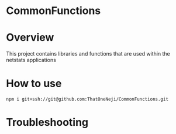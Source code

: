 # CommonFunctions
# Overview
This project contains libraries and functions that are used within the netstats applications

# How to use
```
npm i git+ssh://git@github.com:ThatOneNeji/CommonFunctions.git
```

# Troubleshooting
